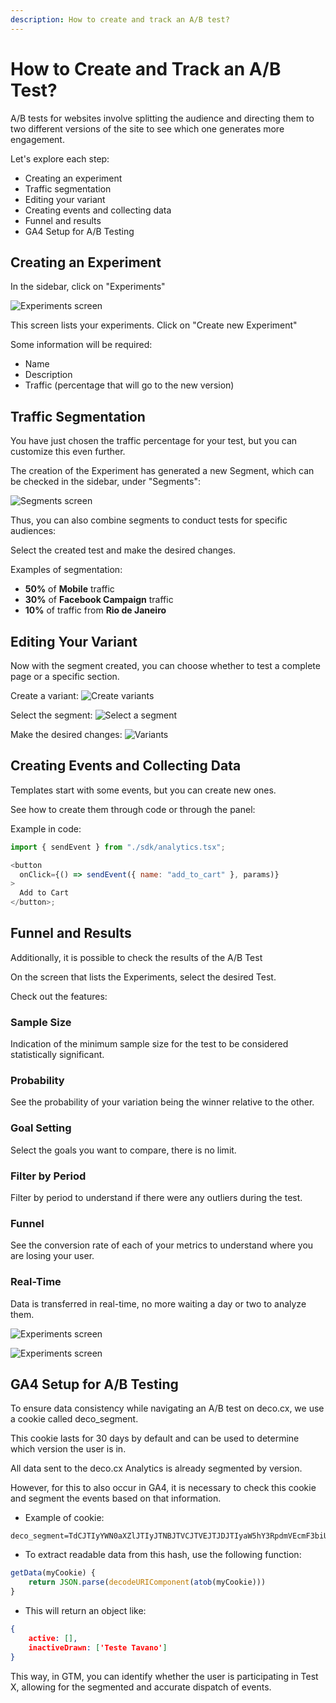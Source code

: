 ```yaml
---
description: How to create and track an A/B test?
---
```


# How to Create and Track an A/B Test?

A/B tests for websites involve splitting the audience and directing them to two
different versions of the site to see which one generates more engagement.

Let's explore each step:

- Creating an experiment
- Traffic segmentation
- Editing your variant
- Creating events and collecting data
- Funnel and results
- GA4 Setup for A/B Testing

## Creating an Experiment

In the sidebar, click on "Experiments"

![Experiments screen](https://ozksgdmyrqcxcwhnbepg.supabase.co/storage/v1/object/public/assets/530/7060003d-e0ae-4ec1-8a22-a7a88d0dfe71)

This screen lists your experiments. Click on "Create new Experiment"

Some information will be required:

- Name
- Description
- Traffic (percentage that will go to the new version)

## Traffic Segmentation

You have just chosen the traffic percentage for your test, but you can customize
this even further.

The creation of the Experiment has generated a new Segment, which can be checked
in the sidebar, under "Segments":

![Segments screen](https://ozksgdmyrqcxcwhnbepg.supabase.co/storage/v1/object/public/assets/530/f25a1aab-3c16-45a3-8083-742d88b52e1e)

Thus, you can also combine segments to conduct tests for specific audiences:

Select the created test and make the desired changes.

Examples of segmentation:

- **50%** of **Mobile** traffic
- **30%** of **Facebook Campaign** traffic
- **10%** of traffic from **Rio de Janeiro**

## Editing Your Variant

Now with the segment created, you can choose whether to test a complete page or
a specific section.

Create a variant:
![Create variants](https://ozksgdmyrqcxcwhnbepg.supabase.co/storage/v1/object/public/assets/530/ef0f35c3-e98a-4523-96df-e811102aafa6)

Select the segment:
![Select a segment](https://ozksgdmyrqcxcwhnbepg.supabase.co/storage/v1/object/public/assets/530/e9cd11bd-c389-448a-97f5-f915e18e6712)

Make the desired changes:
![Variants](https://ozksgdmyrqcxcwhnbepg.supabase.co/storage/v1/object/public/assets/530/c3eeba19-8163-4892-923b-4323c6c3216a)

## Creating Events and Collecting Data

Templates start with some events, but you can create new ones.

See how to create them through code or through the panel:

Example in code:

```javascript
import { sendEvent } from "./sdk/analytics.tsx";

<button
  onClick={() => sendEvent({ name: "add_to_cart" }, params)}
>
  Add to Cart
</button>;
```

## Funnel and Results

Additionally, it is possible to check the results of the A/B Test

On the screen that lists the Experiments, select the desired Test.

Check out the features:

### Sample Size

Indication of the minimum sample size for the test to be considered
statistically significant.

### Probability

See the probability of your variation being the winner relative to the other.

### Goal Setting

Select the goals you want to compare, there is no limit.

### Filter by Period

Filter by period to understand if there were any outliers during the test.

### Funnel

See the conversion rate of each of your metrics to understand where you are
losing your user.

### Real-Time

Data is transferred in real-time, no more waiting a day or two to analyze them.

![Experiments screen](https://ozksgdmyrqcxcwhnbepg.supabase.co/storage/v1/object/public/assets/530/6ddc740d-9590-431b-b1e7-f0a0130bc5f6)

![Experiments screen](https://ozksgdmyrqcxcwhnbepg.supabase.co/storage/v1/object/public/assets/530/cc637298-e938-494c-9253-b7d1bef6f99a)

## GA4 Setup for A/B Testing

To ensure data consistency while navigating an A/B test on deco.cx, we use a cookie called deco_segment.

This cookie lasts for 30 days by default and can be used to determine which version the user is in.

All data sent to the deco.cx Analytics is already segmented by version.

However, for this to also occur in GA4, it is necessary to check this cookie and segment the events based on that information.

 - Example of cookie:
```
deco_segment=TdCJTIyYWN0aXZlJTIyJTNBJTVCJTVEJTJDJTIyaW5hY3RpdmVEcmF3biUyMiUzQSU1QiUyMlRlc3RlJTIwVGF2YW5vJTIyJTVEJTdE
```

 - To extract readable data from this hash, use the following function:
```javascript
getData(myCookie) {
	return JSON.parse(decodeURIComponent(atob(myCookie)))
}

```

 - This will return an object like:
```json
{
	active: [],
	inactiveDrawn: ['Teste Tavano']
}
```

This way, in GTM, you can identify whether the user is participating in Test X, allowing for the segmented and accurate dispatch of events.